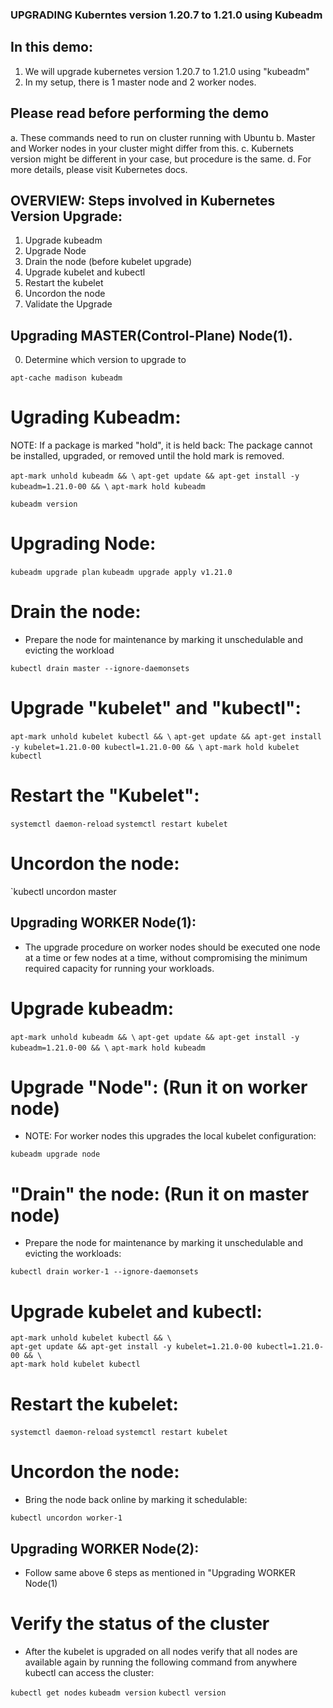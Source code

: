 
### UPGRADING Kuberntes version 1.20.7 to 1.21.0 using Kubeadm

## In this demo:

1. We will upgrade kubernetes version 1.20.7 to 1.21.0 using "kubeadm"
2. In my setup, there is 1 master node and 2 worker nodes.

## Please read before performing the demo

a. These commands need to run on cluster running with Ubuntu 
b. Master and Worker nodes in your cluster might differ from this.
c. Kubernets version might be different in your case, but procedure is the same.
d. For more details, please visit Kubernetes docs.


## OVERVIEW: Steps involved in Kubernetes Version Upgrade:

1. Upgrade kubeadm
2. Upgrade Node
3. Drain the node (before kubelet upgrade)
4. Upgrade kubelet and kubectl
5. Restart the kubelet
6. Uncordon the node
7. Validate the Upgrade


## Upgrading MASTER(Control-Plane) Node(1).

0. Determine which version to upgrade to

`apt-cache madison kubeadm`


# Ugrading Kubeadm:

NOTE: If a package is marked "hold", it is held back: The package cannot be installed, upgraded, or removed until the hold mark is removed.

`apt-mark unhold kubeadm && \`
`apt-get update && apt-get install -y kubeadm=1.21.0-00 && \`
`apt-mark hold kubeadm`

`kubeadm version`


# Upgrading Node:

`kubeadm upgrade plan`
`kubeadm upgrade apply v1.21.0`



# Drain the node:

- Prepare the node for maintenance by marking it unschedulable and evicting the workload

`kubectl drain master --ignore-daemonsets`


# Upgrade "kubelet" and "kubectl":

`apt-mark unhold kubelet kubectl && \`
`apt-get update && apt-get install -y kubelet=1.21.0-00 kubectl=1.21.0-00 && \`
`apt-mark hold kubelet kubectl`


# Restart the "Kubelet":

`systemctl daemon-reload`
`systemctl restart kubelet`


# Uncordon the node:

`kubectl uncordon master




## Upgrading WORKER Node(1):

- The upgrade procedure on worker nodes should be executed one node at a time or few nodes at a time, without compromising the minimum required capacity for running your workloads.


# Upgrade kubeadm:

`apt-mark unhold kubeadm && \`
`apt-get update && apt-get install -y kubeadm=1.21.0-00 && \`
`apt-mark hold kubeadm`

# Upgrade "Node": (Run it on worker node)

- NOTE: For worker nodes this upgrades the local kubelet configuration:

`kubeadm upgrade node`


# "Drain" the node: (Run it on master node)

- Prepare the node for maintenance by marking it unschedulable and evicting the workloads:

`kubectl drain worker-1 --ignore-daemonsets`


# Upgrade kubelet and kubectl:

```
apt-mark unhold kubelet kubectl && \
apt-get update && apt-get install -y kubelet=1.21.0-00 kubectl=1.21.0-00 && \
apt-mark hold kubelet kubectl

```


# Restart the kubelet:

`systemctl daemon-reload`
`systemctl restart kubelet`


# Uncordon the node:

- Bring the node back online by marking it schedulable:

`kubectl uncordon worker-1`


## Upgrading WORKER Node(2):

- Follow same above 6 steps as mentioned in "Upgrading WORKER Node(1)

# Verify the status of the cluster

- After the kubelet is upgraded on all nodes verify that all nodes are available again by running the following command from anywhere kubectl can access the cluster:

`kubectl get nodes`
`kubeadm version`
`kubectl version`
















